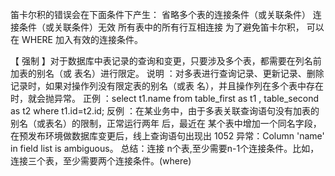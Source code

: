 笛卡尔积的错误会在下面条件下产生：
  省略多个表的连接条件（或关联条件）
  连接条件（或关联条件）无效
  所有表中的所有行互相连接
  为了避免笛卡尔积， 可以在 WHERE 加入有效的连接条件。
  
【 强制 】对于数据库中表记录的查询和变更，只要涉及多个表，都需要在列名前加表的别名（或
表名）进行限定。
说明 ：对多表进行查询记录、更新记录、删除记录时，如果对操作列没有限定表的别名（或表
名），并且操作列在多个表中存在时，就会抛异常。
正例 ：select t1.name from table_first as t1 , table_second as t2 where t1.id=t2.id;
反例 ：在某业务中，由于多表关联查询语句没有加表的别名（或表名）的限制，正常运行两年
后，最近在 某个表中增加一个同名字段，在预发布环境做数据库变更后，线上查询语句出现出
1052 异常：Column 'name' in field list is ambiguous。
总结：连接 n个表,至少需要n-1个连接条件。比如，连接三个表，至少需要两个连接条件。(where)
